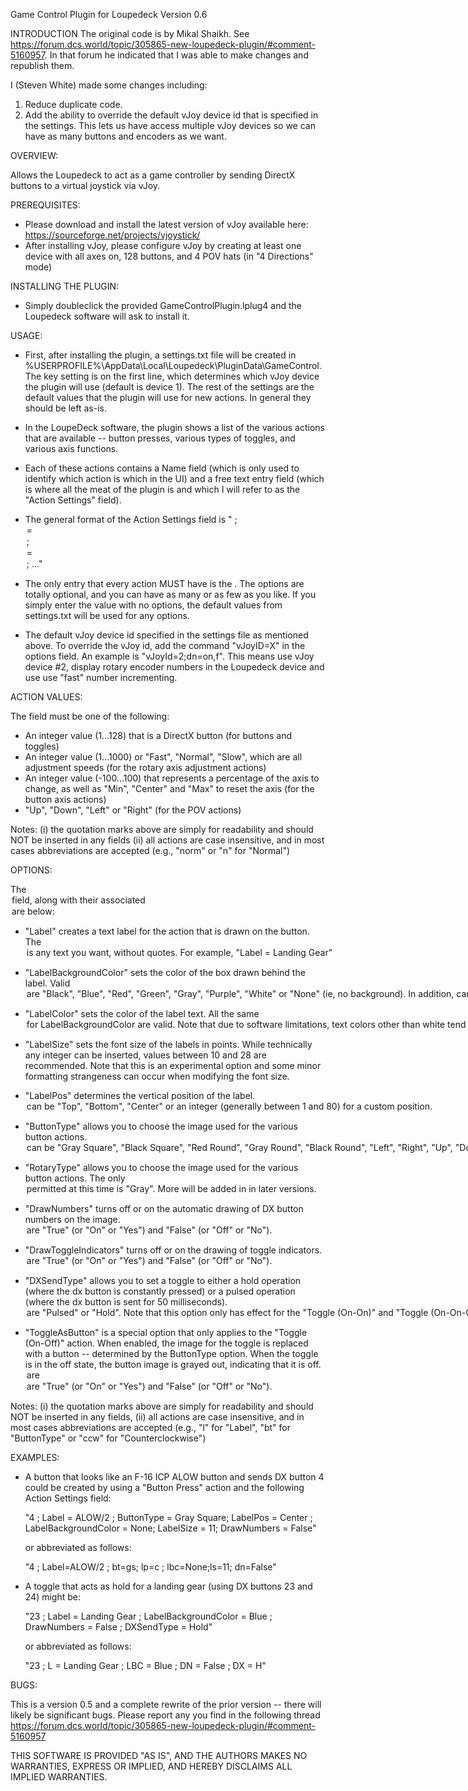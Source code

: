 Game Control Plugin for Loupedeck
Version 0.6

INTRODUCTION
The original code is by Mikal Shaikh. See https://forum.dcs.world/topic/305865-new-loupedeck-plugin/#comment-5160957. In that forum he indicated that I was able to make changes and republish them.

I (Steven White) made some changes including:
1. Reduce duplicate code.
2. Add the ability to override the default vJoy device id that is specified in the settings. This lets us have access multiple vJoy devices so we can have as many buttons and encoders as we want.
   

OVERVIEW:

Allows the Loupedeck to act as a game controller by sending DirectX buttons to a virtual joystick via vJoy.

PREREQUISITES:
-	Please download and install the latest version of vJoy available here: https://sourceforge.net/projects/vjoystick/
-	After installing vJoy, please configure vJoy by creating at least one device with all axes on, 128 buttons, and 4 POV hats (in "4 Directions" mode)

INSTALLING THE PLUGIN:
-	Simply doubleclick the provided GameControlPlugin.lplug4 and the Loupedeck software will ask to install it. 

USAGE:

- 	First, after installing the plugin, a settings.txt file will be created in %USERPROFILE%\AppData\Local\Loupedeck\PluginData\GameControl.  The key setting is
	on the first line, which determines which vJoy device the plugin will use (default is device 1).  The rest of the settings are the default values that
	the plugin will use for new actions.  In general they should be left as-is.

-	In the LoupeDeck software, the plugin shows a list of the various actions that are available -- button presses, various types of toggles, and various axis functions.

-	Each of these actions contains a Name field (which is only used to identify which action is which in the UI) and a free text entry field (which is where all the meat
	of the plugin is and which I will refer to as the "Action Settings" field).

-	The general format of the Action Settings field is "<action value> ; <option name> = <option value> ; <option name> = <option value> ; ..."

-	The only entry that every action MUST have is the <action value>.  The options are totally optional, and you can have as many or as few as you like.  If you simply
	enter the value with no options, the default values from settings.txt will be used for any options.
	
-   The default vJoy device id specified in the settings file as mentioned above. To override the vJoy id, add the command "vJoyID=X" in the options field.
    An example is "vJoyId=2;dn=on,f". This means use vJoy device #2, display rotary encoder numbers in the Loupedeck device and use use "fast" number incrementing.    


ACTION VALUES:

The <action value> field must be one of the following:

-	An integer value (1...128) that is a DirectX button (for buttons and toggles)
-	An integer value (1...1000) or "Fast", "Normal", "Slow", which are all adjustment speeds (for the rotary axis adjustment actions)
-	An integer value (-100...100) that represents a percentage of the axis to change, as well as "Min", "Center" and "Max" to reset the axis (for the button axis actions)
-	"Up", "Down", "Left" or "Right" (for the POV actions)

Notes: 	(i) the quotation marks above are simply for readability and should NOT be inserted in any fields
        (ii) all actions are case insensitive, and in most cases abbreviations are accepted (e.g., "norm" or "n" for "Normal")



OPTIONS:

The <option name> field, along with their associated <option values> are below:

-	"Label" creates a text label for the action that is drawn on the button.  The <option value> is any text you want, without quotes.  For example, "Label = Landing Gear"

-	"LabelBackgroundColor" sets the color of the box drawn behind the label. Valid <option values> are "Black", "Blue", "Red", "Green", "Gray", "Purple", "White" 
	or "None" (ie, no background).  In addition, <action value> can be a custom color by inserting a decimal number representing a packed ARGB value.  

-	"LabelColor" sets the color of the label text.  All the same <option values> for LabelBackgroundColor are valid. Note that due to software limitations, text colors
	other than white tend to look a bit thin.

-	"LabelSize" sets the font size of the labels in points.  While technically any integer can be inserted, values between 10 and 28 are recommended. Note that this is an
	experimental option and some minor formatting strangeness can occur when modifying the font size.

-	"LabelPos" determines the vertical position of the label. <Option values> can be "Top", "Bottom", "Center" or an integer (generally between 1 and 80) for a custom position.

-	"ButtonType" allows you to choose the image used for the various button actions.  <Option values> can be "Gray Square", "Black Square", "Red Round", "Gray Round", 
	"Black Round", "Left", "Right", "Up", "Down", "Clockwise" or "Counterclockwise". In general, these images are based on real-life aircraft buttons.

-	"RotaryType" allows you to choose the image used for the various button actions. The only <Option value> permitted at this time is "Gray".  More will be added in
	in later versions. 

-	"DrawNumbers" turns off or on the automatic drawing of DX button numbers on the image.  <Option values> are "True" (or "On" or "Yes") and "False" (or "Off" or "No").

-	"DrawToggleIndicators" turns off or on the drawing of toggle indicators.  <Option values> are "True" (or "On" or "Yes") and "False" (or "Off" or "No").

-	"DXSendType" allows you to set a toggle to either a hold operation (where the dx button is constantly pressed) or a pulsed operation (where the dx button is sent for 50 
	milliseconds). <Option values> are "Pulsed" or "Hold".  Note that this option only has effect for the "Toggle (On-On)" and "Toggle (On-On-On)" actions.

-	"ToggleAsButton" is a special option that only applies to the "Toggle (On-Off)" action. When enabled, the image for the toggle is replaced with a button -- determined by 
	the ButtonType option.  When the toggle is in the off state, the button image is grayed out, indicating that it is off.  <Option Values> are <Option values> are "True" 
	(or "On" or "Yes") and "False" (or "Off" or "No").

Notes: 	(i) the quotation marks above are simply for readability and should NOT be inserted in any fields, (ii) all actions are case insensitive, and in most cases 
		abbreviations are accepted (e.g., "l" for "Label", "bt" for "ButtonType" or "ccw" for "Counterclockwise")


EXAMPLES:

-	A button that looks like an F-16 ICP ALOW button and sends DX button 4 could be created by using a "Button Press" action and the following Action Settings field:

	"4 ; Label = ALOW/2 ; ButtonType = Gray Square; LabelPos = Center ; LabelBackgroundColor = None; LabelSize = 11; DrawNumbers = False"

	or abbreviated as follows:

	"4 ; Label=ALOW/2 ; bt=gs; lp=c ; lbc=None;ls=11; dn=False"


-	A toggle that acts as hold for a landing gear (using DX buttons 23 and 24) might be:

	"23 ; Label = Landing Gear ; LabelBackgroundColor = Blue ; DrawNumbers = False ; DXSendType = Hold"

	or abbreviated as follows:

	"23 ; L = Landing Gear ; LBC = Blue ; DN = False ; DX = H"


BUGS:

This is a version 0.5 and a complete rewrite of the prior version -- there will likely be significant bugs.  Please report any you find in the following thread 
https://forum.dcs.world/topic/305865-new-loupedeck-plugin/#comment-5160957


THIS SOFTWARE IS PROVIDED "AS IS", AND THE AUTHORS MAKES NO WARRANTIES, EXPRESS OR IMPLIED, AND HEREBY DISCLAIMS ALL IMPLIED WARRANTIES.